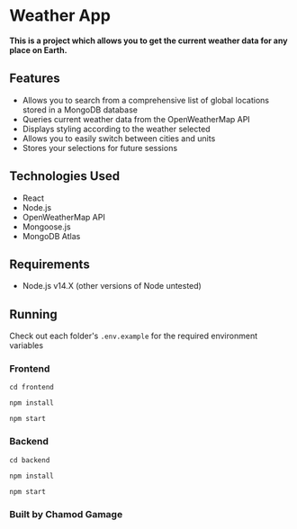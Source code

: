 # Weather App

**This is a project which allows you to get the current weather data for any place on Earth.**

## Features
- Allows you to search from a comprehensive list of global locations stored in a MongoDB database
- Queries current weather data from the OpenWeatherMap API
- Displays styling according to the weather selected
- Allows you to easily switch between cities and units
- Stores your selections for future sessions

## Technologies Used
- React
- Node.js
- OpenWeatherMap API
- Mongoose.js
- MongoDB Atlas

## Requirements
- Node.js v14.X (other versions of Node untested)

## Running

Check out each folder's `.env.example` for the required environment variables

### Frontend
`cd frontend`

`npm install`

`npm start`

### Backend
`cd backend`

`npm install`

`npm start`

### **Built by Chamod Gamage**
